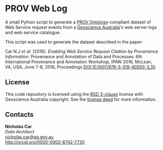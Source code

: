 # PROV Web Log
A small Python script to generate a [PROV Ontology](https://www.w3.org/TR/prov-o/)-compliant dataset of Web Service request events from a [Geoscience Australia](http://www.ga.gov.au)'s web server logs and web service catalogue. 

This script was used to generate the dataset described in the paper:

Car N.J *et al.* (2016). *Enabling Web Service Request Citation by Provenance Information*. Provenance and Annotation of Data and Processes: 6th International Provenance and Annotation Workshop, IPAW 2016, McLean, VA, USA, June 7-8, 2016, Proceedings [DOI:10.1007/978-3-319-40593-3_10](http://dx.doi.org/10.1007/978-3-319-40593-3_10).



## License
This code repository is licensed using the [BSD 3-clause](https://opensource.org/licenses/BSD-3-Clause) license with Geoscience Australia copyright. See the [license deed](LICENSE) for more information.

## Contacts
**Nicholas Car**  
*Data Architect*  
<nicholas.car@ga.gov.au>  
<http://orcid.org/0000-0002-8742-7730>  
